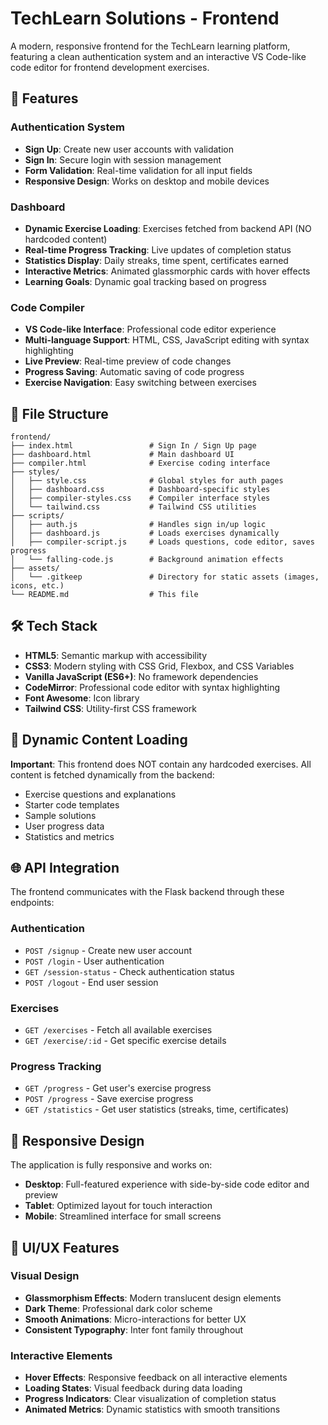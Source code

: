 # TechLearn Solutions - Frontend

A modern, responsive frontend for the TechLearn learning platform, featuring a clean authentication system and an interactive VS Code-like code editor for frontend development exercises.

## 🚀 Features

### Authentication System
- **Sign Up**: Create new user accounts with validation
- **Sign In**: Secure login with session management
- **Form Validation**: Real-time validation for all input fields
- **Responsive Design**: Works on desktop and mobile devices

### Dashboard
- **Dynamic Exercise Loading**: Exercises fetched from backend API (NO hardcoded content)
- **Real-time Progress Tracking**: Live updates of completion status
- **Statistics Display**: Daily streaks, time spent, certificates earned
- **Interactive Metrics**: Animated glassmorphic cards with hover effects
- **Learning Goals**: Dynamic goal tracking based on progress

### Code Compiler
- **VS Code-like Interface**: Professional code editor experience
- **Multi-language Support**: HTML, CSS, JavaScript editing with syntax highlighting
- **Live Preview**: Real-time preview of code changes
- **Progress Saving**: Automatic saving of code progress
- **Exercise Navigation**: Easy switching between exercises

## 📁 File Structure

```
frontend/
├── index.html                 # Sign In / Sign Up page
├── dashboard.html             # Main dashboard UI
├── compiler.html              # Exercise coding interface
├── styles/
│   ├── style.css              # Global styles for auth pages
│   ├── dashboard.css          # Dashboard-specific styles
│   ├── compiler-styles.css    # Compiler interface styles
│   └── tailwind.css           # Tailwind CSS utilities
├── scripts/
│   ├── auth.js                # Handles sign in/up logic
│   ├── dashboard.js           # Loads exercises dynamically
│   ├── compiler-script.js     # Loads questions, code editor, saves progress
│   └── falling-code.js        # Background animation effects
├── assets/
│   └── .gitkeep               # Directory for static assets (images, icons, etc.)
└── README.md                  # This file
```

## 🛠️ Tech Stack

- **HTML5**: Semantic markup with accessibility
- **CSS3**: Modern styling with CSS Grid, Flexbox, and CSS Variables
- **Vanilla JavaScript (ES6+)**: No framework dependencies
- **CodeMirror**: Professional code editor with syntax highlighting
- **Font Awesome**: Icon library
- **Tailwind CSS**: Utility-first CSS framework

## 🔧 Dynamic Content Loading

**Important**: This frontend does NOT contain any hardcoded exercises. All content is fetched dynamically from the backend:

- Exercise questions and explanations
- Starter code templates
- Sample solutions
- User progress data
- Statistics and metrics

## 🌐 API Integration

The frontend communicates with the Flask backend through these endpoints:

### Authentication
- `POST /signup` - Create new user account
- `POST /login` - User authentication
- `GET /session-status` - Check authentication status
- `POST /logout` - End user session

### Exercises
- `GET /exercises` - Fetch all available exercises
- `GET /exercise/:id` - Get specific exercise details

### Progress Tracking
- `GET /progress` - Get user's exercise progress
- `POST /progress` - Save exercise progress
- `GET /statistics` - Get user statistics (streaks, time, certificates)

## 📱 Responsive Design

The application is fully responsive and works on:
- **Desktop**: Full-featured experience with side-by-side code editor and preview
- **Tablet**: Optimized layout for touch interaction
- **Mobile**: Streamlined interface for small screens

## 🎨 UI/UX Features

### Visual Design
- **Glassmorphism Effects**: Modern translucent design elements
- **Dark Theme**: Professional dark color scheme
- **Smooth Animations**: Micro-interactions for better UX
- **Consistent Typography**: Inter font family throughout

### Interactive Elements
- **Hover Effects**: Responsive feedback on all interactive elements
- **Loading States**: Visual feedback during data loading
- **Progress Indicators**: Clear visualization of completion status
- **Animated Metrics**: Dynamic statistics with smooth transitions